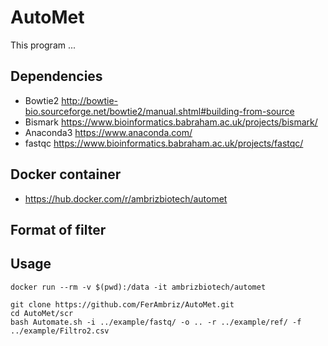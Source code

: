 # AutoMet
This program ...

## Dependencies
* Bowtie2 http://bowtie-bio.sourceforge.net/bowtie2/manual.shtml#building-from-source
* Bismark https://www.bioinformatics.babraham.ac.uk/projects/bismark/
* Anaconda3 https://www.anaconda.com/
* fastqc https://www.bioinformatics.babraham.ac.uk/projects/fastqc/

## Docker container
* https://hub.docker.com/r/ambrizbiotech/automet

## Format of filter


## Usage
```
docker run --rm -v $(pwd):/data -it ambrizbiotech/automet

git clone https://github.com/FerAmbriz/AutoMet.git
cd AutoMet/scr
bash Automate.sh -i ../example/fastq/ -o .. -r ../example/ref/ -f ../example/Filtro2.csv
```
